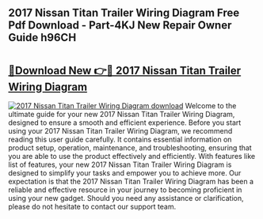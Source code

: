 ## 2017 Nissan Titan Trailer Wiring Diagram Free Pdf Download - Part-4KJ New Repair Owner Guide h96CH

# <h2><a href="http://dfs5pck.blite.top/?on=2017+Nissan+Titan+Trailer+Wiring+Diagram">🔗Download New 👉🔴 2017 Nissan Titan Trailer Wiring Diagram</a></h2>

[![2017 Nissan Titan Trailer Wiring Diagram download](https://i.imgur.com/lujVjoI.png)](http://dfs5pck.blite.top/?on=2017+Nissan+Titan+Trailer+Wiring+Diagram)
Welcome to the ultimate guide for your new 2017 Nissan Titan Trailer Wiring Diagram, designed to ensure a smooth and efficient experience. Before you start using your 2017 Nissan Titan Trailer Wiring Diagram, we recommend reading this user guide carefully. It contains essential information on product setup, operation, maintenance, and troubleshooting, ensuring that you are able to use the product effectively and efficiently. With features like list of features, your new 2017 Nissan Titan Trailer Wiring Diagram is designed to simplify your tasks and empower you to achieve more. Our expectation is that the 2017 Nissan Titan Trailer Wiring Diagram has been a reliable and effective resource in your journey to becoming proficient in using your new gadget. Should you need any assistance or clarification, please do not hesitate to contact our support team.
